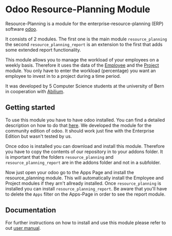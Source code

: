 # Odoo Resource-Planning Module 

Resource-Planning is a module for the enterprise-resource-planning (ERP) software [odoo](https://www.odoo.com).

It consists of 2 modules. The first one is the main module `resource_planning` the second `resource_planning_report` is an extension to the first that adds some extended report functionality.

This module allows you to manage the workload of your employees on a weekly basis. Therefore it uses the data of the [Employee](https://www.odoo.com/page/employees)
and the [Project](https://www.odoo.com/page/project-management) module. You only have to enter the workload (percentage) you want an employee 
to invest in to a project during a time period.

It was developed by 5 Computer Science students at the university of Bern in cooperation with [Abilium](https://www.abilium.com/).

## Getting started

To use this module you have to have odoo installed. You can find a detailed description on how to do that [here](https://www.odoo.com/documentation/13.0/setup/install.html#id4).
We developed the module for the community edition of odoo. It should work just fine with the Enterprise Edition but wasn't tested by us.

Once odoo is installed you can download and install this module. Therefore you have to copy the contents of our repository in to your addons folder. It is important 
that the folders `resource_planning` and `resource_planning_report` are in the addons folder and not in a subfolder.

Now just open your odoo go to the Apps Page and install the resource_planning module. This will automatically install the Employee and Project modules if they arn't
allready installed. Once `resource_planning` is installed you can install `resource_planning_report`. Be aware that you'll have to delete the `Apps` filter on the Apps-Page in order to see
the report module.

## Documentation
 For further instructions on how to install and use this module please refer to out [user manual](./Manual.pdf).
